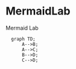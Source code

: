 # MermaidLab
Mermaid Lab

```mermaid
  graph TD;
      A-->B;
      A-->C;
      B-->D;
      C-->D;
```
